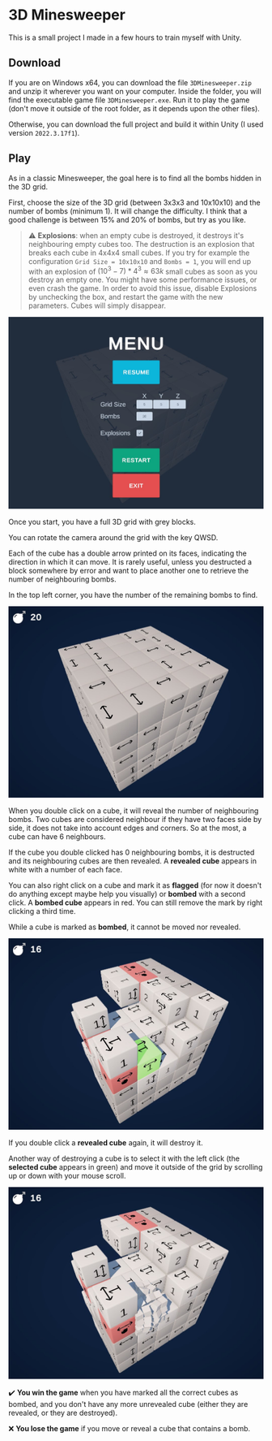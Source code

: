 # 3D Minesweeper

This is a small project I made in a few hours to train myself with Unity.

## Download

If you are on Windows x64, you can download the file `3DMinesweeper.zip` and unzip it wherever you want on your computer. Inside the folder, you will find the executable game file `3DMinesweeper.exe`. Run it to play the game (don't move it outside of the root folder, as it depends upon the other files).

Otherwise, you can download the full project and build it within Unity (I used version `2022.3.17f1`).

## Play

As in a classic Minesweeper, the goal here is to find all the bombs hidden in the 3D grid.

First, choose the size of the 3D grid (between 3x3x3 and 10x10x10) and the number of bombs (minimum 1). It will change the difficulty. I think that a good challenge is between 15% and 20% of bombs, but try as you like.

> :warning: **Explosions**: when an empty cube is destroyed, it destroys it's neighbouring empty cubes too. The destruction is an explosion that breaks each cube in 4x4x4 small cubes. If you try for example the configuration `Grid Size = 10x10x10` and `Bombs = 1`, you will end up with an explosion of $(10^3 - 7) * 4^3 \approx 63k$ small cubes as soon as you destroy an empty one. You might have some performance issues, or even crash the game. In order to avoid this issue, disable Explosions by unchecking the box, and restart the game with the new parameters. Cubes will simply disappear.

![Menu](Screenshot_Menu.jpg)

Once you start, you have a full 3D grid with grey blocks.

You can rotate the camera around the grid with the key QWSD.

Each of the cube has a double arrow printed on its faces, indicating the direction in which it can move. It is rarely useful, unless you destructed a block somewhere by error and want to place another one to retrieve the number of neighbouring bombs.

In the top left corner, you have the number of the remaining bombs to find.

![Game](Screenshot_StartGame.jpg)

When you double click on a cube, it will reveal the number of neighbouring bombs. Two cubes are considered neighbour if they have two faces side by side, it does not take into account edges and corners. So at the most, a cube can have 6 neighbours.

If the cube you double clicked has 0 neighbouring bombs, it is destructed and its neighbouring cubes are then revealed. A **revealed cube** appears in white with a number of each face.

You can also right click on a cube and mark it as **flagged** (for now it doesn't do anything except maybe help you visually) or **bombed** with a second click. A **bombed cube** appears in red. You can still remove the mark by right clicking a third time.

While a cube is marked as **bombed**, it cannot be moved nor revealed.

![Game](Screenshot_Game.jpg)

If you double click a **revealed cube** again, it will destroy it.

Another way of destroying a cube is to select it with the left click (the **selected cube** appears in green) and move it outside of the grid by scrolling up or down with your mouse scroll.

![Explode](Screenshot_Explode.jpg)

:heavy_check_mark: **You win the game** when you have marked all the correct cubes as bombed, and you don't have any more unrevealed cube (either they are revealed, or they are destroyed).

:x: **You lose the game** if you move or reveal a cube that contains a bomb.